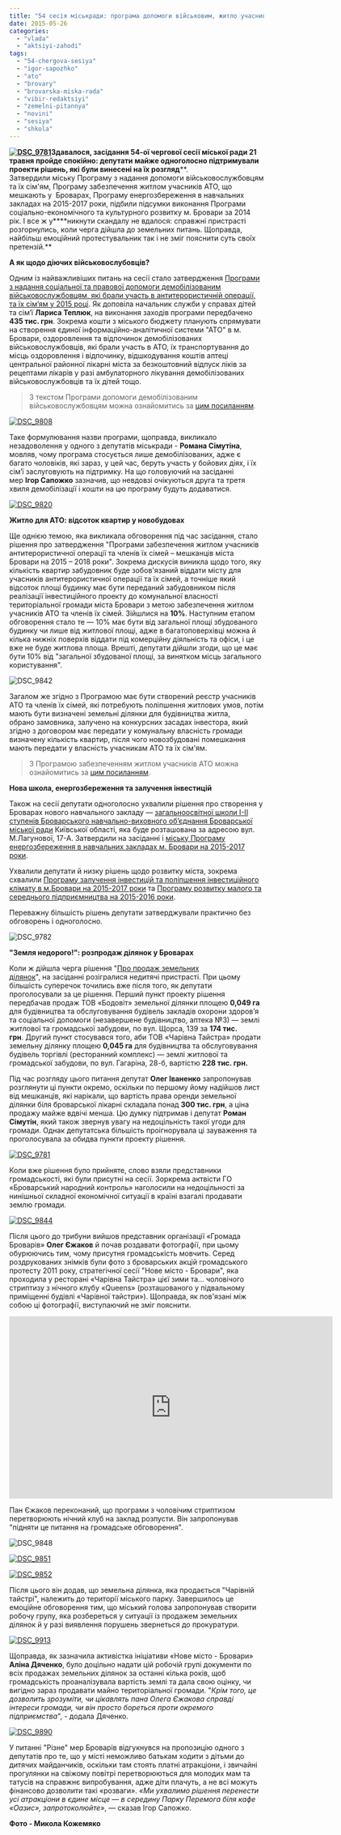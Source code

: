 ```yaml
---
title: "54 сесія міськради: програма допомоги військовим, житло учасникам АТО та земельний \"стриптиз\""
date: 2015-05-26
categories: 
  - "vlada"
  - "aktsiyi-zahodi"
tags: 
  - "54-chergova-sesiya"
  - "igor-sapozhko"
  - "ato"
  - "brovary"
  - "brovarska-miska-rada"
  - "vibir-redaktsiyi"
  - "zemelni-pitannya"
  - "novini"
  - "sesiya"
  - "shkola"
---
```


**[![DSC_9781](https://mpz.brovary.org/wp-content/uploads/2015/05/DSC_9781.jpg)](https://mpz.brovary.org/wp-content/uploads/2015/05/DSC_9781.jpg)Здавалося, засідання 54-ої чергової сесії міської ради 21 травня пройде спокійно: депутати майже одноголосно підтримували проекти рішень, які були винесені на їх розгляд****. Затвердили міську Програму з надання допомоги військовослужбовцям та їх сім'ям, Програму забезпечення житлом учасників АТО, що мешкають у  Броварах, Програму енергозбереження в навчальних закладах на 2015-2017 роки, підбили підсумки виконання Програми соціально-економічного та культурного розвитку м. Бровари за 2014 рік. І все ж у****никнути скандалу не вдалося: справжні пристрасті розгорнулись, коли черга дійшла до земельних питань. Щоправда, найбільш емоційний протестувальник так і не зміг пояснити суть своїх претензій.**

**А як щодо діючих військовослубовців?**

Одним із найважливіших питань на сесії стало затвердження [Програми з надання соціальної та правової допомоги демобілізованим військовослужбовцям, які брали участь в антитерористичній операції, та їх сім’ям у 2015 році](http://docs.pravo-znaty.org.ua/p25978/20.04.2015). Як доповіла начальник служби у справах дітей та сім’ї **Лариса Теплюк**, на виконання заходів програми передбачено **435 тис. грн**. Зокрема кошти з міського бюджету планують спрямувати на створення єдиної інформаційно-аналітичної системи "АТО" в м. Бровари, оздоровлення та відпочинок демобілізованих військовослужбовців, які брали участь в АТО, їх транспортування до місць оздоровлення і відпочинку, відшкодування коштів аптеці центральної районної лікарні міста за безкоштовний відпуск ліків за рецептами лікарів у разі амбулаторного лікування демобілізованих військовослужбовців та їх дітей тощо.

> З текстом Програми допомоги демобілізованим військовослужбовцям можна ознайомитись за [цим посиланням](https://onedrive.live.com/view.aspx?resid=72571393D4771099!3245&ithint=file%2cdoc&app=Word&authkey=!AEUlKVIFr_ytj6M).

[![DSC_9808](https://mpz.brovary.org/wp-content/uploads/2015/05/DSC_9808-e1432399921314.jpg)](https://mpz.brovary.org/wp-content/uploads/2015/05/DSC_9808.jpg)

Таке формулювання назви програми, щоправда, викликало незадоволення у одного з депутатів міськради - **Романа Сімутіна**, мовляв, чому програма стосується лише демобілізованих, адже є багато чоловіків, які зараз, у цей час, беруть участь у бойових діях, і їх сім’ї заслуговують на підтримку. На що головуючий на засіданні мер **Ігор Сапожко** зазначив, що невдовзі очікуються друга та третя хвиля демобілізації і кошти на цю програму будуть додаватися.

[![DSC_9820](https://mpz.brovary.org/wp-content/uploads/2015/05/DSC_9820-e1432399993780.jpg)](https://mpz.brovary.org/wp-content/uploads/2015/05/DSC_9820.jpg)

**Житло для АТО: відсоток квартир у новобудовах**

Ще однією темою, яка викликала обговорення під час засідання, стало рішення про затвердження "Програми забезпечення житлом учасників антитерористичної операції та членів їх сімей – мешканців міста Бровари на 2015 – 2018 роки". Зокрема дискусія виникла щодо того, яку кількість квартир забудовник буде зобов'язаний віддати місту для учасників антитерористичної операції та їх сімей, а точніше який відсоток площі будинку має бути переданий забудовником після реалізації інвестиційного проекту до комунальної власності територіальної громади міста Бровари з метою забезпечення житлом учасників АТО та членів їх сімей. Зійшлися на **10%**. Наступним етапом обговорення стало те — 10% має бути від загальної площі збудованого будинку чи лише від житлової площі, адже в багатоповерхівці можна й кілька нижніх поверхів віддати під комерційну діяльність та офіси, і це вже не буде житлова площа. Врешті, депутати дійшли згоди, що це має бути 10% від "загальної збудованої площі, за винятком місць загального користування".

![DSC_9842](https://mpz.brovary.org/wp-content/uploads/2015/05/DSC_9842-e1432400075942.jpg)

Загалом же згідно з Програмою має бути створений реєстр учасників АТО та членів їх сімей, які потребують поліпшення житлових умов, потім мають бути визначені земельні ділянки для будівництва житла, обрано замовника, залучено на конкурсних засадах інвестора, який згідно з договором має передати у комунальну власність громади визначену кількість квартир, після чого новозбудовані помешкання мають передати у власність учасникам АТО та їх сім'ям.

> З Програмою забезпеченням житлом учасників АТО можна ознайомитись за [цим посиланням](https://onedrive.live.com/view.aspx?resid=72571393D4771099!3339&ithint=file%2cdoc&app=Word&authkey=!AHv0-Nauk3TUwfo).

**Нова школа, енергозбереження та залучення інвестицій**

Також на сесії депутати одноголосно ухвалили рішення про створення у Броварах нового навчального закладу — [загальноосвітної школи І-ІІ ступенів Броварського навчально-виховного об’єднання Броварської міської ради](http://docs.pravo-znaty.org.ua/p25975/20.04.2015) Київської області, яка буде розташована за адресою вул. М.Лагунової, 17-А. Затвердили на засіданні і [міську Програму енергозбереження в навчальних закладах м. Бровари на 2015-2017 роки](http://docs.pravo-znaty.org.ua/p26088/27.04.2015).

Ухвалили депутати й низку рішень щодо розвитку міста, зокрема схвалили [Програму залучення інвестицій та поліпшення інвестиційного клімату в м.Бровари на 2015-2017 роки](http://docs.pravo-znaty.org.ua/p26076/28.04.2015) та [Програму розвитку малого та середнього підприємництва на 2015-2016 роки](http://docs.pravo-znaty.org.ua/p26256/21.05.2015/1481-54-06).

Переважну більшість рішень депутати затверджували практично без обговорень і одноголосно.

![DSC_9782](https://mpz.brovary.org/wp-content/uploads/2015/05/DSC_9782-e1432400799771.jpg)

**"Земля недорого!": розпродаж ділянок у Броварах**

Коли ж дійшла черга рішення "[Про продаж земельних ділянок](http://docs.pravo-znaty.org.ua/p26269/21.05.2015/1471-54-06)", на засіданні розігралися недитячі пристрасті. При цьому більшість суперечок точились вже після того, як депутати проголосували за це рішення. Перший пункт проекту рішення передбачав продаж ТОВ «Бодовіт» земельної ділянки площею **0,049 га** для будівництва та обслуговування будівель закладів охорони здоров’я та соціальної допомоги (незавершене будівництво, аптека №3) — землі житлової та громадської забудови, по вул. Щорса, 139 за **174 тис. грн**. Другий пункт стосувався того, аби ТОВ «Чарівна Тайстра» продати земельну ділянку площею **0,045 га** для будівництва та обслуговування будівель торгівлі (ресторанний комплекс) — землі житлової та громадської забудови, по вул. Гагаріна, 28-б, вартістю **228 тис. грн.**

Під час розгляду цього питання депутат **Олег Іваненко** запропонував розглянути ці пункти окремо, оскільки по першому йому надійшов лист від мешканців, які нарікали, що вартість права оренди земельної ділянки біля броварської лікарні складала понад **300 тис. грн**, а ціна продажу майже вдвічі менша. Цю думку підтримав і депутат **Роман Сімутін**, який також звернув увагу на недоцільність такої угоди для громади. Однак депутатська більшість проігнорувала ці зауваження та проголосувала за обидва пункти проекту рішення.

[![DSC_9781](https://mpz.brovary.org/wp-content/uploads/2015/05/DSC_9781.jpg)](https://mpz.brovary.org/wp-content/uploads/2015/05/DSC_9781.jpg)

Коли вже рішення було прийняте, слово взяли представники громадськості, які були присутні на сесії. Зоркрема актвісти ГО «Броварський народний контроль» наголосили на недоцільності за нинішньої складної економічної ситуації в країні взагалі продавати землю громади.

[![DSC_9844](https://mpz.brovary.org/wp-content/uploads/2015/05/DSC_9844-e1432400290931.jpg)](https://mpz.brovary.org/wp-content/uploads/2015/05/DSC_9844.jpg)

Після цього до трибуни вийшов представник організації «Громада Броварів» **Олег Єжаков** й почав роздавати фотографії, при цьому обурюючись тим, чому присутня громадськість мовчить. Серед роздрукованих знімків були фото з броварських акцій громадського протесту 2011 року, стратегічної сесії "Нове місто - Бровари", яка проходила у ресторані «Чарівна Тайстра» цієї зими та... чоловічого стриптизу з нічного клубу «Queens» (розташованого у підвальному приміщенні будівлі «Чарівної тайстри»). Щоправда, як пов'язані між собою ці фотографії, виступаючий не зміг пояснити.

<iframe src="https://www.youtube.com/embed/QgYbstk3coA" width="640" height="360" frameborder="0" allowfullscreen="allowfullscreen"></iframe>

Пан Єжаков переконаний, що програми з чоловічим стриптизом перетворюють нічний клуб на заклад розпусти. Він запропонував "підняти це питання на громадське обговорення".

![DSC_9848](https://mpz.brovary.org/wp-content/uploads/2015/05/DSC_9848-e1432400336379.jpg)

[![DSC_9851](https://mpz.brovary.org/wp-content/uploads/2015/05/DSC_9851-e1432400441715.jpg)](https://mpz.brovary.org/wp-content/uploads/2015/05/DSC_9851.jpg)

[![DSC_9852](https://mpz.brovary.org/wp-content/uploads/2015/05/DSC_9852-e1432400388854.jpg)](https://mpz.brovary.org/wp-content/uploads/2015/05/DSC_9852-e1432400388854.jpg)

Після цього він додав, що земельна ділянка, яка продається "Чарівній тайстрі", належить до території міського парку. Завершилось це емоційне обговорення тим, що міський голова запропонував створити робочу групу, яка розбереться у ситуації із продажем земельних ділянок й у разі виявлення порушень звернеться до прокуратури.

[![DSC_9913](https://mpz.brovary.org/wp-content/uploads/2015/05/DSC_9913-e1432400643483.jpg)](https://mpz.brovary.org/wp-content/uploads/2015/05/DSC_9913.jpg)

Щоправда, як зазначила активістка ініціативи «Нове місто - Бровари» **Аліна Дяченко**, було доцільно надати цій робочій групі документи по всіх продажах земельних ділянок за останні кілька років, щоб громадськість проаналізувала вартість землі та дала свою оцінку, чи вигідно зараз продавати майно територіальної громади. "_Крім того, це дозволить зрозуміти, чи цікавлять пана Олега Єжакова справді інтереси громади, чи він просто бореться проти окремого підприємства_", - додала Дяченко.

[![DSC_9890](https://mpz.brovary.org/wp-content/uploads/2015/05/DSC_9890-e1432400728437.jpg)](https://mpz.brovary.org/wp-content/uploads/2015/05/DSC_9890.jpg)

У питанні "Різне" мер Броварів відгукнувся на пропозицію одного з депутатів про те, що у місті неможливо батькам ходити з дітьми до дитячих майданчиків, оскільки там стоять платні атракціони, і звичайні прогулянки на свіжому повітрі перетворюються для молодих мам та татусів на справжнє випробування, адже діти плачуть, а не всі можуть фінансово дозволити такі «розваги». _«Ми ухвалимо рішення перенести усі атракціони в єдине місце — в середину Парку Перемога біля кафе «Оазис», запротоколюйте»_, — сказав Ігор Сапожко.

**Фото - Микола Кожемяко**
